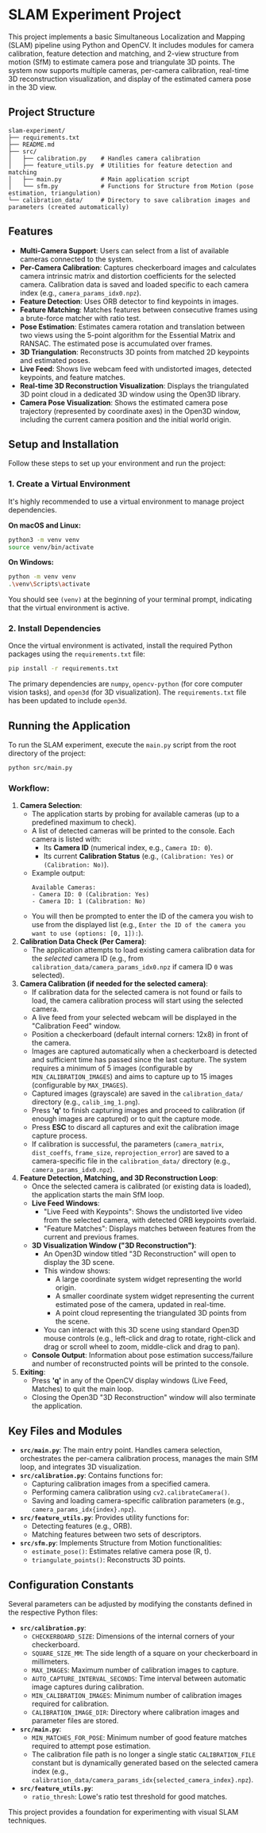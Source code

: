 # SLAM Experiment Project

This project implements a basic Simultaneous Localization and Mapping (SLAM) pipeline using Python and OpenCV. It includes modules for camera calibration, feature detection and matching, and 2-view structure from motion (SfM) to estimate camera pose and triangulate 3D points. The system now supports multiple cameras, per-camera calibration, real-time 3D reconstruction visualization, and display of the estimated camera pose in the 3D view.

## Project Structure

```
slam-experiment/
├── requirements.txt
├── README.md
├── src/
│   ├── calibration.py    # Handles camera calibration
│   ├── feature_utils.py  # Utilities for feature detection and matching
│   ├── main.py           # Main application script
│   └── sfm.py            # Functions for Structure from Motion (pose estimation, triangulation)
└── calibration_data/     # Directory to save calibration images and parameters (created automatically)
```

## Features

* **Multi-Camera Support**: Users can select from a list of available cameras connected to the system.
* **Per-Camera Calibration**: Captures checkerboard images and calculates camera intrinsic matrix and distortion coefficients for the selected camera. Calibration data is saved and loaded specific to each camera index (e.g., `camera_params_idx0.npz`).
* **Feature Detection**: Uses ORB detector to find keypoints in images.
* **Feature Matching**: Matches features between consecutive frames using a brute-force matcher with ratio test.
* **Pose Estimation**: Estimates camera rotation and translation between two views using the 5-point algorithm for the Essential Matrix and RANSAC. The estimated pose is accumulated over frames.
* **3D Triangulation**: Reconstructs 3D points from matched 2D keypoints and estimated poses.
* **Live Feed**: Shows live webcam feed with undistorted images, detected keypoints, and feature matches.
* **Real-time 3D Reconstruction Visualization**: Displays the triangulated 3D point cloud in a dedicated 3D window using the Open3D library.
* **Camera Pose Visualization**: Shows the estimated camera pose trajectory (represented by coordinate axes) in the Open3D window, including the current camera position and the initial world origin.

## Setup and Installation

Follow these steps to set up your environment and run the project:

### 1. Create a Virtual Environment

It's highly recommended to use a virtual environment to manage project dependencies.

**On macOS and Linux:**

```bash
python3 -m venv venv
source venv/bin/activate
```

**On Windows:**

```bash
python -m venv venv
.\venv\Scripts\activate
```

You should see `(venv)` at the beginning of your terminal prompt, indicating that the virtual environment is active.

### 2. Install Dependencies

Once the virtual environment is activated, install the required Python packages using the `requirements.txt` file:

```bash
pip install -r requirements.txt
```
The primary dependencies are `numpy`, `opencv-python` (for core computer vision tasks), and `open3d` (for 3D visualization). The `requirements.txt` file has been updated to include `open3d`.

## Running the Application

To run the SLAM experiment, execute the `main.py` script from the root directory of the project:

```bash
python src/main.py
```

### Workflow:

1.  **Camera Selection**:
    *   The application starts by probing for available cameras (up to a predefined maximum to check).
    *   A list of detected cameras will be printed to the console. Each camera is listed with:
        *   Its **Camera ID** (numerical index, e.g., `Camera ID: 0`).
        *   Its current **Calibration Status** (e.g., `(Calibration: Yes)` or `(Calibration: No)`).
    *   Example output:
        ```
        Available Cameras:
        - Camera ID: 0 (Calibration: Yes)
        - Camera ID: 1 (Calibration: No)
        ```
    *   You will then be prompted to enter the ID of the camera you wish to use from the displayed list (e.g., `Enter the ID of the camera you want to use (options: [0, 1]):`).
2.  **Calibration Data Check (Per Camera)**:
    *   The application attempts to load existing camera calibration data for the *selected* camera ID (e.g., from `calibration_data/camera_params_idx0.npz` if camera ID `0` was selected).
3.  **Camera Calibration (if needed for the selected camera)**:
    *   If calibration data for the selected camera is not found or fails to load, the camera calibration process will start using the selected camera.
    *   A live feed from your selected webcam will be displayed in the "Calibration Feed" window.
    *   Position a checkerboard (default internal corners: 12x8) in front of the camera.
    *   Images are captured automatically when a checkerboard is detected and sufficient time has passed since the last capture. The system requires a minimum of 5 images (configurable by `MIN_CALIBRATION_IMAGES`) and aims to capture up to 15 images (configurable by `MAX_IMAGES`).
    *   Captured images (grayscale) are saved in the `calibration_data/` directory (e.g., `calib_img_1.png`).
    *   Press **'q'** to finish capturing images and proceed to calibration (if enough images are captured) or to quit the capture mode.
    *   Press **ESC** to discard all captures and exit the calibration image capture process.
    *   If calibration is successful, the parameters (`camera_matrix`, `dist_coeffs`, `frame_size`, `reprojection_error`) are saved to a camera-specific file in the `calibration_data/` directory (e.g., `camera_params_idx0.npz`).
4.  **Feature Detection, Matching, and 3D Reconstruction Loop**:
    *   Once the selected camera is calibrated (or existing data is loaded), the application starts the main SfM loop.
    *   **Live Feed Windows**:
        *   "Live Feed with Keypoints": Shows the undistorted live video from the selected camera, with detected ORB keypoints overlaid.
        *   "Feature Matches": Displays matches between features from the current and previous frames.
    *   **3D Visualization Window ("3D Reconstruction")**:
        *   An Open3D window titled "3D Reconstruction" will open to display the 3D scene.
        *   This window shows:
            *   A large coordinate system widget representing the world origin.
            *   A smaller coordinate system widget representing the current estimated pose of the camera, updated in real-time.
            *   A point cloud representing the triangulated 3D points from the scene.
        *   You can interact with this 3D scene using standard Open3D mouse controls (e.g., left-click and drag to rotate, right-click and drag or scroll wheel to zoom, middle-click and drag to pan).
    *   **Console Output**: Information about pose estimation success/failure and number of reconstructed points will be printed to the console.
5.  **Exiting**:
    *   Press **'q'** in any of the OpenCV display windows (Live Feed, Matches) to quit the main loop.
    *   Closing the Open3D "3D Reconstruction" window will also terminate the application.

## Key Files and Modules

* **`src/main.py`**: The main entry point. Handles camera selection, orchestrates the per-camera calibration process, manages the main SfM loop, and integrates 3D visualization.
* **`src/calibration.py`**: Contains functions for:
    * Capturing calibration images from a specified camera.
    * Performing camera calibration using `cv2.calibrateCamera()`.
    * Saving and loading camera-specific calibration parameters (e.g., `camera_params_idx{index}.npz`).
* **`src/feature_utils.py`**: Provides utility functions for:
    * Detecting features (e.g., ORB).
    * Matching features between two sets of descriptors.
* **`src/sfm.py`**: Implements Structure from Motion functionalities:
    * `estimate_pose()`: Estimates relative camera pose (R, t).
    * `triangulate_points()`: Reconstructs 3D points.

## Configuration Constants

Several parameters can be adjusted by modifying the constants defined in the respective Python files:

* **`src/calibration.py`**:
    * `CHECKERBOARD_SIZE`: Dimensions of the internal corners of your checkerboard.
    * `SQUARE_SIZE_MM`: The side length of a square on your checkerboard in millimeters.
    * `MAX_IMAGES`: Maximum number of calibration images to capture.
    * `AUTO_CAPTURE_INTERVAL_SECONDS`: Time interval between automatic image captures during calibration.
    * `MIN_CALIBRATION_IMAGES`: Minimum number of calibration images required for calibration.
    * `CALIBRATION_IMAGE_DIR`: Directory where calibration images and parameter files are stored.
* **`src/main.py`**:
    * `MIN_MATCHES_FOR_POSE`: Minimum number of good feature matches required to attempt pose estimation.
    * The calibration file path is no longer a single static `CALIBRATION_FILE` constant but is dynamically generated based on the selected camera index (e.g., `calibration_data/camera_params_idx{selected_camera_index}.npz`).
* **`src/feature_utils.py`**:
    * `ratio_thresh`: Lowe's ratio test threshold for good matches.

This project provides a foundation for experimenting with visual SLAM techniques.
